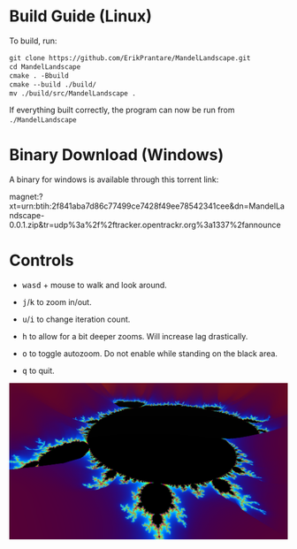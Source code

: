 # Build Guide (Linux)
To build, run:
```
git clone https://github.com/ErikPrantare/MandelLandscape.git
cd MandelLandscape
cmake . -Bbuild
cmake --build ./build/
mv ./build/src/MandelLandscape .
```

If everything built correctly, the program can now be run from `./MandelLandscape`

# Binary Download (Windows)
A binary for windows is available through this torrent link:

magnet:?xt=urn:btih:2f841aba7d86c77499ce7428f49ee78542341cee&dn=MandelLandscape-0.0.1.zip&tr=udp%3a%2f%2ftracker.opentrackr.org%3a1337%2fannounce

# Controls
- <kbd>w</kbd><kbd>a</kbd><kbd>s</kbd><kbd>d</kbd> + mouse to walk and look around.

- <kbd>j</kbd>/<kbd>k</kbd> to zoom in/out.

- <kbd>u</kbd>/<kbd>i</kbd> to change iteration count.

- <kbd>h</kbd> to allow for a bit deeper zooms. Will increase lag drastically.

- <kbd>o</kbd> to toggle autozoom. Do not enable while standing on the black area.

- <kbd>q</kbd> to quit.

![](preview.png?raw=true "Title")
